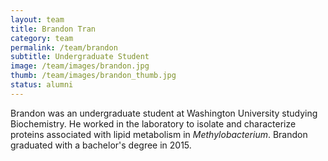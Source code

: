 ```yaml
---
layout: team
title: Brandon Tran
category: team
permalink: /team/brandon
subtitle: Undergraduate Student
image: /team/images/brandon.jpg
thumb: /team/images/brandon_thumb.jpg
status: alumni
---
```


Brandon was an undergraduate student at Washington University studying Biochemistry. He worked in the laboratory to isolate and characterize proteins associated with lipid metabolism in *Methylobacterium*. Brandon graduated with a bachelor's degree in 2015.
